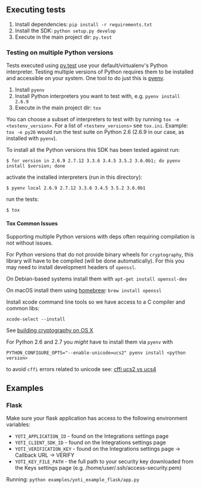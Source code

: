 ## Executing tests ##

1. Install dependencies: `pip install -r requirements.txt`
1. Install the SDK: `python setup.py develop`
1. Execute in the main project dir: `py.test`

### Testing on multiple Python versions ###

Tests executed using [py.test](http://doc.pytest.org/en/latest/) use your default/virtualenv's Python interpreter.
Testing multiple versions of Python requires them to be installed and accessible on your system.
One tool to do just this is [pyenv](https://github.com/yyuu/pyenv).

1. Install `pyenv`
1. Install Python interpreters you want to test with, e.g. `pyenv install 2.6.9`
1. Execute in the main project dir: `tox`

You can choose a subset of interpreters to test with by running `tox -e <testenv_version>`.
For a list of `<testenv_versions>` see `tox.ini`. Example: `tox -e py26` would run the 
test suite on Python 2.6 (2.6.9 in our case, as installed with `pyenv`).

To install all the Python versions this SDK has been tested against run:

    $ for version in 2.6.9 2.7.12 3.3.6 3.4.5 3.5.2 3.6.0b1; do pyenv install $version; done

activate the installed interpreters (run in this directory):

    $ pyenv local 2.6.9 2.7.12 3.3.6 3.4.5 3.5.2 3.6.0b1
    
run the tests:

    $ tox

#### Tox Common Issues ####

Supporting multiple Python versions with deps often requiring compilation is not without issues.


For Python versions that do not provide binary wheels for `cryptography`, this
library will have to be compiled (will be done automatically). For this you may
need to install development headers of `openssl`.

On Debian-based systems install them with `apt-get install openssl-dev`

On macOS install them using [homebrew](http://brew.sh/): `brew install openssl`

Install xcode command line tools so we have access to a C compiler and common libs:

    xcode-select --install


See [building cryptography on OS X](https://cryptography.io/en/latest/installation/#building-cryptography-on-os-x)

For Python 2.6 and 2.7 you *might* have to install them via `pyenv` with

    PYTHON_CONFIGURE_OPTS="--enable-unicode=ucs2" pyenv install <python version>

to avoid `cffi` errors related to unicode see: [cffi ucs2 vs ucs4](http://cffi.readthedocs.io/en/latest/installation.html#linux-and-os-x-ucs2-versus-ucs4)

## Examples ##
### Flask ###

Make sure your flask application has access to the following environment variables:
* `YOTI_APPLICATION_ID` - found on the Integrations settings page
* `YOTI_CLIENT_SDK_ID` - found on the Integrations settings page
* `YOTI_VERIFICATION_KEY` - found on the Integrations settings page -> Callback URL -> VERIFY
* `YOTI_KEY_FILE_PATH` - the full path to your security key downloaded from the Keys settings page (e.g. /home/user/.ssh/access-security.pem)

Running: `python examples/yoti_example_flask/app.py`
